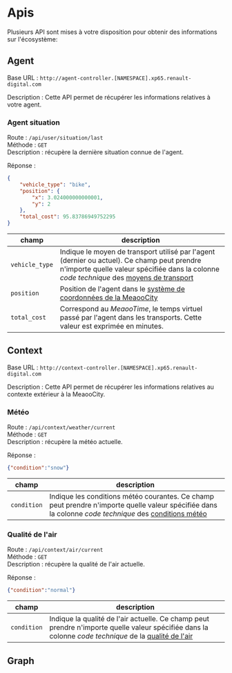 # Apis

Plusieurs API sont mises à votre disposition pour obtenir des informations sur l'écosystème:

## Agent

Base URL : `http://agent-controller.[NAMESPACE].xp65.renault-digital.com`

Description : Cette API permet de récupérer les informations relatives à votre agent.

### <a name="agent"></a> Agent situation

Route : `/api/user/situation/last`</br>
Méthode : `GET`</br>
Description : récupère la dernière situation connue de l'agent.

Réponse :
```json
{
    "vehicle_type": "bike",
    "position": {
        "x": 3.024000000000001,
        "y": 2
    },
    "total_cost": 95.83786949752295
}
```

|champ|description|
|---|---|
|`vehicle_type`|Indique le moyen de transport utilisé par l'agent (dernier ou actuel). Ce champ peut prendre n'importe quelle valeur spécifiée dans la colonne *code technique* des [moyens de transport](city.md#vehicle_type) |
|`position`|Position de l'agent dans le [système de coordonnées de la MeaooCity](city.md#coord)|
|`total_cost`|Correspond au *MeaooTime*, le temps virtuel passé par l'agent dans les transports. Cette valeur est exprimée en minutes.|

## <a name="context"></a> Context

Base URL : `http://context-controller.[NAMESPACE].xp65.renault-digital.com`

Description : Cette API permet de récupérer les informations relatives au contexte extérieur à la MeaooCity.

### <a name="weather"></a> Météo

Route : `/api/context/weather/current`</br>
Méthode : `GET`</br>
Description : récupère la météo actuelle.

Réponse :
```json
{"condition":"snow"}
```

|champ|description|
|---|---|
|`condition`|Indique les conditions météo courantes. Ce champ peut prendre n'importe quelle valeur spécifiée dans la colonne *code technique* des [conditions météo](context.md#weather) |

### <a name="air"></a> Qualité de l'air

Route : `/api/context/air/current`</br>
Méthode : `GET`</br>
Description : récupère la qualité de l'air actuelle.

Réponse :
```json
{"condition":"normal"}
```

|champ|description|
|---|---|
|`condition`|Indique la qualité de l'air actuelle. Ce champ peut prendre n'importe quelle valeur spécifiée dans la colonne *code technique* de la [qualité de l'air](context.md#air) |

## <a name="graph"></a> Graph



